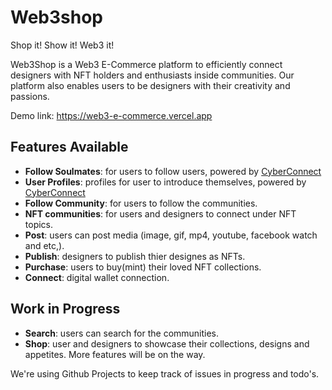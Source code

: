 # Web3shop

Shop it! Show it! Web3 it!

Web3Shop is a Web3 E-Commerce platform to efficiently connect designers with NFT holders and enthusiasts inside communities. Our platform also enables users to be designers with their creativity and passions.

Demo link: https://web3-e-commerce.vercel.app

## Features Available

- **Follow Soulmates**: for users to follow users, powered by [CyberConnect](https://cyberconnect.me/)
- **User Profiles**: profiles for user to introduce themselves, powered by [CyberConnect](https://cyberconnect.me/)
- **Follow Community**: for users to follow the communities.
- **NFT communities**: for users and designers to connect under NFT topics.
- **Post**: users can post media (image, gif, mp4, youtube, facebook watch and etc,).
- **Publish**: designers to publish thier designes as NFTs.
- **Purchase**: users to buy(mint) their loved NFT collections.
- **Connect**: digital wallet connection.

## Work in Progress

- **Search**: users can search for the communities.
- **Shop**: user and designers to showcase their collections, designs and appetites. More features will be on the way.

We're using Github Projects to keep track of issues in progress and todo's.
